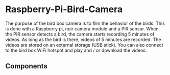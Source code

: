 # Raspberry-Pi-Bird-Camera

The purpose of the bird box camera is to film the behavior of the birds. This is done with a Raspberry pi, noir camera module and a PIR sensor.
When the PIR sensor detects a bird, the camera starts recording 5 minutes of videos. As long as the bird is there, videos of 5 minutes are recorded. 
The videos are stored on an external storage (USB stick). You can also connect to the bird box WiFi hotspot and play and / or download the videos.

## Components

